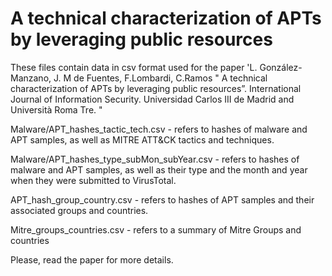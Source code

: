 # A technical characterization of APTs by leveraging public resources
These files contain data in csv format used for the paper 'L. González-Manzano, J. M de Fuentes, F.Lombardi, C.Ramos " A technical characterization of APTs by leveraging public resources”. International Journal of Information Security. Universidad Carlos III de Madrid and Università Roma Tre. "

Malware/APT_hashes_tactic_tech.csv - refers to hashes of malware and APT samples, as well as MITRE ATT\&CK tactics and techniques.

Malware/APT_hashes_type_subMon_subYear.csv - refers to hashes of malware and APT samples, as well as their type and the month and year when they were submitted to VirusTotal.

APT_hash_group_country.csv - refers to hashes of APT samples and their associated groups and countries.

Mitre_groups_countries.csv - refers to a summary of Mitre Groups and countries

Please, read the paper for more details. 
